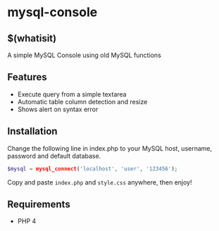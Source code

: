 mysql-console
=============

## $(whatisit) ##
A simple MySQL Console using old MySQL functions

## Features ##
* Execute query from a simple textarea
* Automatic table column detection and resize
* Shows alert on syntax error

## Installation

Change the following line in index.php to your MySQL host, username, password and default database.

```php
$mysql = mysql_connect('localhost', 'user', '123456');
```

Copy and paste `index.php` and `style.css` anywhere, then enjoy!

## Requirements ##
* PHP 4